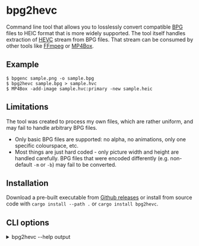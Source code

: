 # bpg2hevc

Command line tool that allows you to losslessly convert compatible [BPG](https://bellard.org/bpg/) files to HEIC format that is more widely supported.
The tool itself handles extraction of [HEVC](https://en.wikipedia.org/wiki/High_Efficiency_Video_Coding) stream from BPG files. That stream can be consumed by other tools like [FFmpeg](https://ffmpeg.org/) or [MP4Box](https://github.com/gpac/gpac/wiki/MP4Box).

## Example

```
$ bpgenc sample.png -o sample.bpg
$ bpg2hevc sample.bpg > sample.hvc
$ MP4Box -add-image sample.hvc:primary -new sample.heic
```

## Limitations

The tool was created to process my own files, which are rather uniform, and may fail to handle arbitrary BPG files.

* Only basic BPG files are supported: no alpha, no animations, only one specific colourspace, etc.
* Most things are just hard coded - only picture width and height are handled carefully. BPG files that were encoded differently (e.g. non-default `-m` or `-b`) may fail to be converted.

## Installation

Download a pre-built executable from [Github releases](https://github.com/vi/bpg2hevc/releases) or install from source code with `cargo install --path .`  or `cargo install bpg2hevc`.

## CLI options

<details><summary> bpg2hevc --help output</summary>

```
ARGS:
    <path>
      BPG file to read and convert to HEVC raw stream to stdout.
      `MP4Box -add-image w.hvc:primary -new w.heic` would help to pack it as a HEIF image.

OPTIONS:
    -h, --help
      Prints help information.
```
</details>
